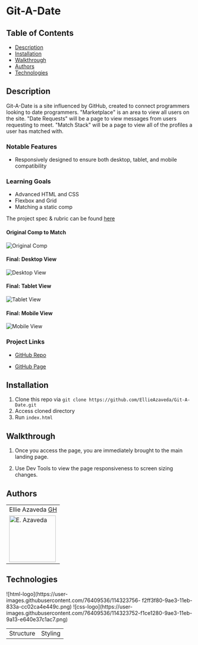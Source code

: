 # Git-A-Date

## Table of Contents
* [Description](#description)
* [Installation](#installation)
* [Walkthrough](#walkthrough)
* [Authors](#authors)
* [Technologies](#technologies)

## Description
Git-A-Date is a site influenced by GitHub, created to connect programmers looking to date programmers. "Marketplace" is an area to view all users on the site. "Date Requests" will be a page to view messages from users requesting to meet. "Match Stack" will be a page to view all of the profiles a user has matched with.

### Notable Features
* Responsively designed to ensure both desktop, tablet, and mobile compatibility

### Learning Goals
* Advanced HTML and CSS
* Flexbox and Grid
* Matching a static comp

The project spec & rubric can be found [here](https://frontend.turing.io/projects/module-1/ideabox-group.html)

#### Original Comp to Match
![Original Comp](https://user-images.githubusercontent.com/76409536/114323492-b7b04100-9ae2-11eb-9c12-65f690cde2d8.png)

#### Final: Desktop View
![Desktop View](https://user-images.githubusercontent.com/76409536/114324491-88e89980-9ae7-11eb-99d0-ca275e0f9154.jpg)

#### Final: Tablet View
![Tablet View](https://user-images.githubusercontent.com/76409536/114324669-9baf9e00-9ae8-11eb-994c-85c8622b9010.jpg)

#### Final: Mobile View
![Mobile View]()


### Project Links
* [GitHub Repo](https://github.com/EllieAzaveda/Git-A-Date)

* [GitHub Page](https://ellieazaveda.github.io/Git-A-Date/)

## Installation
1. Clone this repo via `git clone https://github.com/EllieAzaveda/Git-A-Date.git`
2. Access cloned directory
3. Run `index.html`

## Walkthrough

1. Once you access the page, you are immediately brought to the main landing page.

2. Use Dev Tools to view the page responsiveness to screen sizing changes.

## Authors
<table>
    <tr>
        <td> Ellie Azaveda <a href="https://github.com/EllieAzaveda">GH</td>
    </tr>
    </tr>
        <td><img src="https://avatars.githubusercontent.com/u/76409536?v=4" alt="E. Azaveda" width="125" height="auto" /></td>
    </tr>
</table>

## Technologies
<table>
    <tr>
        <td>Structure</td>
        <td>Styling</td>
    </tr>
    </tr>
      ![html-logo](https://user-  images.githubusercontent.com/76409536/114323756-  f2ff3f80-9ae3-11eb-833a-cc02ca4e449c.png)
      ![css-logo](https://user-images.githubusercontent.com/76409536/114323752-f1ce1280-9ae3-11eb-9a13-e640e37c1ac7.png)
    </tr>
</table>
